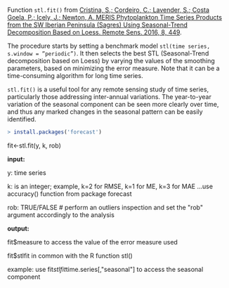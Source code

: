 # 

Function ``stl.fit()`` from [Cristina, S.; Cordeiro, C.; Lavender, S.; Costa Goela, P.; Icely, J.; Newton, A. MERIS Phytoplankton Time Series Products from the SW Iberian Peninsula (Sagres) Using Seasonal-Trend Decomposition Based on Loess. Remote Sens. 2016, 8, 449](https://doi.org/10.3390/rs8060449).

The procedure starts by setting a benchmark model ``stl(time series, s.window = ”periodic”)``. It then selects the best STL (Seasonal-Trend decomposition based on Loess) by varying the values of the smoothing parameters, based on minimizing the error measure. Note that it can be a time-consuming algorithm for long time series.

`stl.fit()` is a useful tool for any remote sensing study of time series, particularly those addressing inter-annual variations. The year-to-year variation of the seasonal component can be seen more clearly over time, and thus any marked changes in the seasonal pattern can be easily identified.


```R
> install.packages('forecast')
```

fit<-stl.fit(y, k, rob)

**input:** 

y: time series

k: is an integer; example, k=2 for RMSE, k=1 for ME, k=3 for MAE ...use accuracy() function from package forecast
 
rob: TRUE/FALSE    # perform an outliers inspection and set the "rob" argument accordingly to the analysis
 


**output:**
 
fit$measure to access the value of the error measure used
 
fit$stlfit in common with the R function stl() 

example: use fit$stlfit$time.series[,"seasonal"] to access the seasonal component
